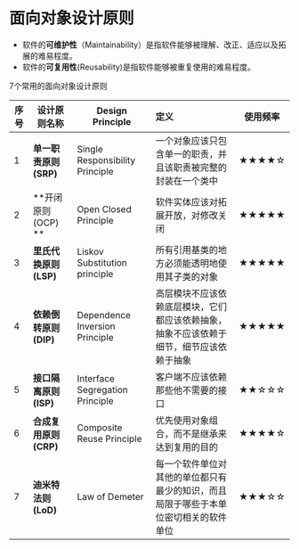 # 面向对象设计原则

- 软件的**可维护性**（Maintainability）是指软件能够被理解、改正、适应以及拓展的难易程度。
- 软件的**可复用性**(Reusability)是指软件能够被重复使用的难易程度。

7个常用的面向对象设计原则

| 序号 | 设计原则名称          | Design Principle                | 定义                                                         | 使用频率 |
| ---- | --------------------- | ------------------------------- | :----------------------------------------------------------- | -------- |
| 1    | **单一职责原则(SRP)** | Single Responsibility Principle | 一个对象应该只包含单一的职责，并且该职责被完整的封装在一个类中 | ★★★★☆    |
| 2    | **开闭原则(OCP) **    | Open Closed Principle           | 软件实体应该对拓展开放，对修改关闭                           | ★★★★★    |
| 3    | **里氏代换原则(LSP)** | Liskov Substitution principle   | 所有引用基类的地方必须能透明地使用其子类的对象               | ★★★★★    |
| 4    | **依赖倒转原则(DIP)** | Dependence Inversion Principle  | 高层模块不应该依赖底层模块，它们都应该依赖抽象，抽象不应该依赖于细节，细节应该依赖于抽象 | ★★★★★    |
| 5    | **接口隔离原则(ISP)** | Interface Segregation Principle | 客户端不应该依赖那些他不需要的接口                           | ★★☆☆☆    |
| 6    | **合成复用原则(CRP)** | Composite Reuse Principle       | 优先使用对象组合，而不是继承来达到复用的目的                 | ★★★★☆    |
| 7    | **迪米特法则(LoD)**   | Law of Demeter                  | 每一个软件单位对其他的单位都只有最少的知识，而且局限于哪些于本单位密切相关的软件单位 | ★★★☆☆    |